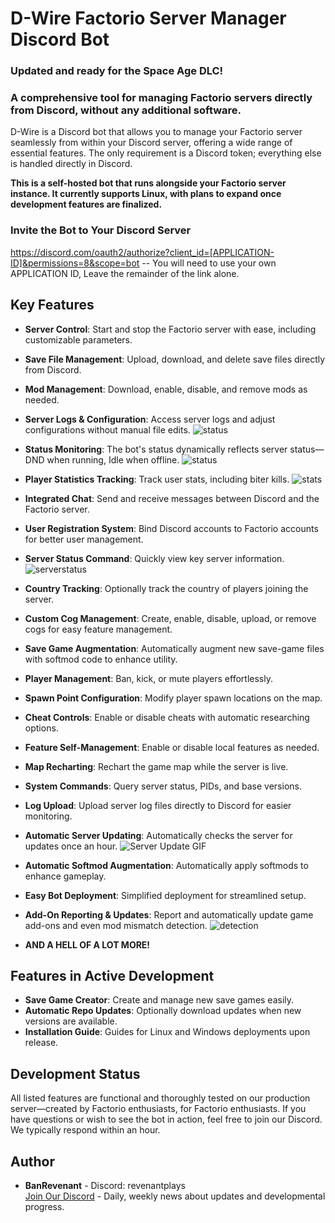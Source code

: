 # D-Wire Factorio Server Manager Discord Bot
### Updated and ready for the Space Age DLC!

### A comprehensive tool for managing Factorio servers directly from Discord, without any additional software.
D-Wire is a Discord bot that allows you to manage your Factorio server seamlessly from within your Discord server, offering a wide range of essential features. The only requirement is a Discord token; everything else is handled directly in Discord.

**This is a self-hosted bot that runs alongside your Factorio server instance. It currently supports Linux, with plans to expand once development features are finalized.**

### Invite the Bot to Your Discord Server
https://discord.com/oauth2/authorize?client_id=[APPLICATION-ID]&permissions=8&scope=bot
-- You will need to use your own APPLICATION ID, Leave the remainder of the link alone.

## Key Features
* **Server Control**: Start and stop the Factorio server with ease, including customizable parameters.
* **Save File Management**: Upload, download, and delete save files directly from Discord.
* **Mod Management**: Download, enable, disable, and remove mods as needed.
* **Server Logs & Configuration**: Access server logs and adjust configurations without manual file edits.
![status](https://i.imgur.com/HMH40Pk.png)
* **Status Monitoring**: The bot's status dynamically reflects server status—DND when running, Idle when offline.
![status](https://i.imgur.com/Q1wNm0S.png)
* **Player Statistics Tracking**: Track user stats, including biter kills.
![stats](https://i.imgur.com/R4XDqjm.png)
* **Integrated Chat**: Send and receive messages between Discord and the Factorio server.
* **User Registration System**: Bind Discord accounts to Factorio accounts for better user management.
* **Server Status Command**: Quickly view key server information.
![serverstatus](https://i.imgur.com/tSaMhIP.png)
* **Country Tracking**: Optionally track the country of players joining the server.
* **Custom Cog Management**: Create, enable, disable, upload, or remove cogs for easy feature management.
* **Save Game Augmentation**: Automatically augment new save-game files with softmod code to enhance utility.
* **Player Management**: Ban, kick, or mute players effortlessly.
* **Spawn Point Configuration**: Modify player spawn locations on the map.
* **Cheat Controls**: Enable or disable cheats with automatic researching options.
* **Feature Self-Management**: Enable or disable local features as needed.
* **Map Recharting**: Rechart the game map while the server is live.
* **System Commands**: Query server status, PIDs, and base versions.
* **Log Upload**: Upload server log files directly to Discord for easier monitoring.
* **Automatic Server Updating**: Automatically checks the server for updates once an hour. 
![Server Update GIF](https://i.imgur.com/GykuNGG.gif)
* **Automatic Softmod Augmentation**: Automatically apply softmods to enhance gameplay.
* **Easy Bot Deployment**: Simplified deployment for streamlined setup.
* **Add-On Reporting & Updates**: Report and automatically update game add-ons and even mod mismatch detection.
![detection](https://i.imgur.com/TB9mVHT.png)

* **AND A HELL OF A LOT MORE!**

## Features in Active Development
* **Save Game Creator**: Create and manage new save games easily.
* **Automatic Repo Updates**: Optionally download updates when new versions are available.
* **Installation Guide**: Guides for Linux and Windows deployments upon release.


## Development Status
All listed features are functional and thoroughly tested on our production server—created by Factorio enthusiasts, for Factorio enthusiasts. If you have questions or wish to see the bot in action, feel free to join our Discord. We typically respond within an hour.

## Author
* **BanRevenant** - Discord: revenantplays  
[Join Our Discord](https://discord.gg/EwESfeyEs8) - Daily, weekly news about updates and developmental progress.
